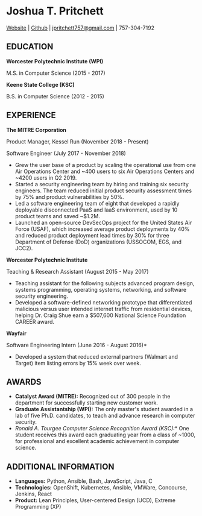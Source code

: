 # Joshua T. Pritchett
[Website](https://joshuatpritchett.github.io/) | [Github](https://github.com/JoshuaTPritchett) | jpritchett757@gmail.com | 757-304-7192 


## EDUCATION
 
**Worcester Polytechnic Institute (WPI)**

M.S. in Computer Science (2015 - 2017) 
 
**Keene State College (KSC)**

B.S. in Computer Science (2012 - 2015)
 
## EXPERIENCE
 
**The MITRE Corporation**

Product Manager, Kessel Run (November 2018 - Present)

Software Engineer (July 2017 - November 2018)

* Grew the user base of a product by scaling the operational use from one Air Operations Center and ~400 users to six Air Operations Centers and ~4200 users in Q2 2019.
* Started a security engineering team by hiring and training six security engineers. The team reduced initial product security assessment times by 75% and product vulnerabilities by 50%.
* Led a software engineering team of eight that developed a rapidly deployable disconnected PaaS and IaaS environment, used by 10 product teams and saved ~$1.2M.
* Launched an open-source DevSecOps project for the United States Air Force (USAF), which increased average product deployments by 40% and reduced product deployment lead times by 30% for three Department of Defense (DoD) organizations (USSOCOM, EGS, and JCC2).


**Worcester Polytechnic Institute**

Teaching & Research Assistant (August 2015 - May 2017)

* Teaching assistant for the following subjects advanced program design, systems programming, operating systems, networking, and software security engineering.
* Developed a software-defined networking prototype that differentiated malicious versus user intended internet traffic from residential devices, helping Dr. Craig Shue earn a $507,600 National Science Foundation CAREER award.

**Wayfair**

Software Engineering Intern (June 2016 - August 2016)*

* Developed a system that reduced external partners (Walmart and Target) item listing errors by 15% week over week.
 
## AWARDS

* **Catalyst Award (MITRE):** Recognized out of 300 people in the department for successfully starting new customer work.
* **Graduate Assistantship (WPI):** The only master's student awarded in a lab of five Ph.D. candidates, to teach and advance research in computer security.
* *Ronald A. Tourgee Computer Science Recognition Award (KSC):** One student receives this award each graduating year from a class of ~1000, for professional and excellent academic achievement in computer science.



## ADDITIONAL INFORMATION

* **Languages:** Python, Ansible, Bash, JavaScript, Java, C
* **Technologies:** OpenShift, Kubernetes, Ansible, VMWare, Concourse, Jenkins, React
* **Product:** Lean Principles, User-centered Design (UCD), Extreme Programming (XP)

